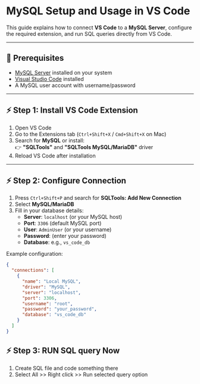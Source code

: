 # MySQL Setup and Usage in VS Code

This guide explains how to connect **VS Code** to a **MySQL Server**, configure the required extension, and run SQL queries directly from VS Code.

---

## 📌 Prerequisites

- [MySQL Server](https://dev.mysql.com/downloads/mysql/) installed on your system  
- [Visual Studio Code](https://code.visualstudio.com/) installed  
- A MySQL user account with username/password  

---

## ⚡ Step 1: Install VS Code Extension

1. Open VS Code
2. Go to the Extensions tab (`Ctrl+Shift+X` / `Cmd+Shift+X` on Mac)
3. Search for **MySQL** or install:  
   👉 **"SQLTools"** and **"SQLTools MySQL/MariaDB"** driver  
4. Reload VS Code after installation

---

## ⚡ Step 2: Configure Connection

1. Press `Ctrl+Shift+P` and search for **SQLTools: Add New Connection**  
2. Select **MySQL/MariaDB**  
3. Fill in your database details:  
   - **Server**: `localhost` (or your MySQL host)  
   - **Port**: `3306` (default MySQL port)  
   - **User**: `AdminUser` (or your username)  
   - **Password**: (enter your password)  
   - **Database**: e.g., `vs_code_db`  

Example configuration:

```json
{
  "connections": [
    {
      "name": "Local MySQL",
      "driver": "MySQL",
      "server": "localhost",
      "port": 3306,
      "username": "root",
      "password": "your_password",
      "database": "vs_code_db"
    }
  ]
}

```

## ⚡ Step 3: RUN SQL query Now

1. Create SQL file and code something there
2. Select All >> Right click >> Run selected query option 

